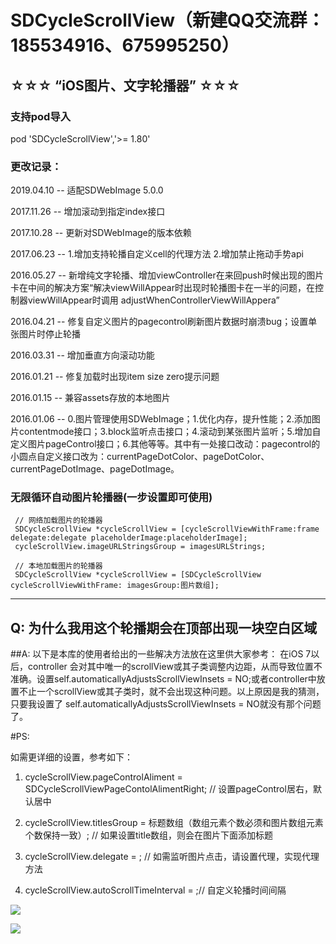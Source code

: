 # SDCycleScrollView（新建QQ交流群：185534916、675995250）
## ☆☆☆ “iOS图片、文字轮播器” ☆☆☆

### 支持pod导入
pod 'SDCycleScrollView','>= 1.80'


### 更改记录：

2019.04.10 -- 适配SDWebImage 5.0.0

2017.11.26 -- 增加滚动到指定index接口

2017.10.28 -- 更新对SDWebImage的版本依赖

2017.06.23 -- 1.增加支持轮播自定义cell的代理方法 2.增加禁止拖动手势api

2016.05.27 -- 新增纯文字轮播、增加viewController在来回push时候出现的图片卡在中间的解决方案“解决viewWillAppear时出现时轮播图卡在一半的问题，在控制器viewWillAppear时调用 adjustWhenControllerViewWillAppera”

2016.04.21 -- 修复自定义图片的pagecontrol刷新图片数据时崩溃bug；设置单张图片时停止轮播

2016.03.31 -- 增加垂直方向滚动功能

2016.01.21 -- 修复加载时出现item size zero提示问题

2016.01.15 -- 兼容assets存放的本地图片

2016.01.06 -- 0.图片管理使用SDWebImage；1.优化内存，提升性能；2.添加图片contentmode接口；3.block监听点击接口；4.滚动到某张图片监听；5.增加自定义图片pageControl接口；6.其他等等。其中有一处接口改动：pagecontrol的小圆点自定义接口改为：currentPageDotColor、pageDotColor、currentPageDotImage、pageDotImage。

           
### 无限循环自动图片轮播器(一步设置即可使用)

     // 网络加载图片的轮播器
     SDCycleScrollView *cycleScrollView = [cycleScrollViewWithFrame:frame delegate:delegate placeholderImage:placeholderImage];
     cycleScrollView.imageURLStringsGroup = imagesURLStrings;
     
     // 本地加载图片的轮播器
     SDCycleScrollView *cycleScrollView = [SDCycleScrollView cycleScrollViewWithFrame: imagesGroup:图片数组];
    
    
 ---------------------------------------------------------------------------------------------------------------
 
## Q: 为什么我用这个轮播期会在顶部出现一块空白区域
##A:
以下是本库的使用者给出的一些解决方法放在这里供大家参考：
在iOS 7以后，controller 会对其中唯一的scrollView或其子类调整内边距，从而导致位置不准确。设置self.automaticallyAdjustsScrollViewInsets = NO;或者controller中放置不止一个scrollView或其子类时，就不会出现这种问题。以上原因是我的猜测，只要我设置了 self.automaticallyAdjustsScrollViewInsets = NO就没有那个问题了。
 
#PS:
 
 如需更详细的设置，参考如下：
 
 1. cycleScrollView.pageControlAliment = SDCycleScrollViewPageContolAlimentRight; // 设置pageControl居右，默认居中
 
 2. cycleScrollView.titlesGroup =  标题数组（数组元素个数必须和图片数组元素个数保持一致）; // 如果设置title数组，则会在图片下面添加标题
 
 3. cycleScrollView.delegate = ; // 如需监听图片点击，请设置代理，实现代理方法
 
 4. cycleScrollView.autoScrollTimeInterval = ;// 自定义轮播时间间隔 

![](http://ww4.sinaimg.cn/bmiddle/9b8146edjw1esvytq7lwrg208p0fce82.gif)

![](http://cdn.cocimg.com/bbs/attachment/Fid_19/19_441660_d01407e9c4b63d1.gif)
